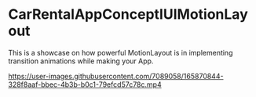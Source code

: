 # CarRentalAppConceptIUIMotionLayout
This is a showcase on how powerful MotionLayout is in implementing transition animations while making your App.


https://user-images.githubusercontent.com/7089058/165870844-328f8aaf-bbec-4b3b-b0c1-79efcd57c78c.mp4

